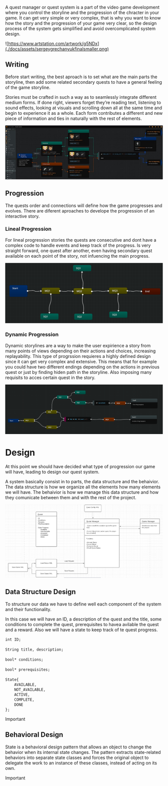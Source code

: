 
A quest manager or quest system is a part of the video game development where you control the storyline and the progression of the chracter
in your game. It can get very simple or very complex, that is why you want to know how the story and the progression of your game very clear,
so the design process of the system gets simplified and avoid overcomplicated system design.


![https://www.artstation.com/artwork/g5NDx](./docs/assets/sergeygrechanyukfinalsmaller.png)



## Writing

Before start writing, the best aproach is to set what are the main parts the storyline, then add some related secondary quests to have a 
general feeling of the game storyline.

Stories must be crafted in such a way as to seamlessly integrate different medium forms. If done right, viewers forget they’re reading text, 
listening to sound effects, looking at visuals and scrolling down all at the same time and begin to experience it as a whole.
Each form contributes a different and new piece of information and ties in naturally with the rest of elements.

![example](./docs/assets/example.png)

## Progression

The quests order and connections will define how the game progresses and evolves. 
There are diferent aproaches to develope the progression of an interactive story.


### Lineal Progression

For lineal progression stories the quests are consecutive and dont have a complex code to handle events and keep track of the progress.
Is very straight forward, one quest after another, even having secondary quest available on each point of the story, not infuencing the main progress. 

![example](./docs/assets/lineal.png)

### Dynamic Progression

Dynamic storylines are a way to make the user expirience a story from many points of views depending on their actions and choices, increasing replayability.
This type of progrssion requieres a highly defined design since it can get very complex and extensive.
This means that for example you could have two different endings depending on the actions in previous quest or just by finding hiden path in the storyline.
Also imposing many requisits to acces certain quest in the story.

![example](./docs/assets/dynamic.png)

# Design

At this point we should have decided what type of progression our game will have, leading to design our quest system.

A system basically consist in to parts, the data structure and the behaivior. The data structure is how we organize all the elements
how many elements we will have. The behaivior is how we manage this data structure and how they comunicate between them and with the rest of the project.

![example](./docs/assets/uml.png)

##  Data Structure Design

To structure our data we have to define well each component of the system and their functionality.

In this case we will have an ID, a description of the quest and the title, some conditions to complete the quest, prerequisites to havea avilable the quest and a reward.
Also we will have a state to keep track of te quest progress.

```
int ID;

String title, description;

bool* conditions;

bool* prerequisites;

State{
	AVAILABLE,
	NOT_AVAILABLE,
	ACTIVE,
	COMPLETE,
	DONE
};
```
Important

## Behavioral Design

State is a behavioral design pattern that allows an object to change the behavior when its internal state changes. 
The pattern extracts state-related behaviors into separate state classes and forces the original object to delegate the work to an instance of these classes, instead of acting on its own.

Important


